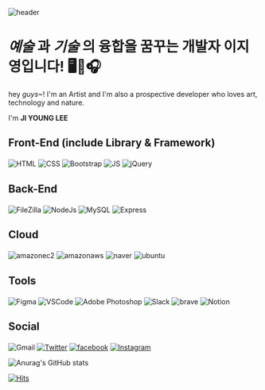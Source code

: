 ![header](https://capsule-render.vercel.app/api?type=Waving&color=timeGradient&height=180&section=header&text=반가워요!%20어서와요%20뿌뿌~🥳&fontSize=40&fontColor=ffffff&animation=twinkling&fontAlignY=32)
  
# <em>예술</em> 과 <em>기술</em> 의 융합을 꿈꾸는 개발자 이지영입니다! 🖥🤝🎧 
<p>hey <em>guys</em>~! I'm an Artist and I'm also a prospective developer who loves art, technology and nature.</p>
<p>I'm <strong>JI YOUNG LEE</strong></p>

## <p>Front-End (include Library & Framework)</p>
<img alt="HTML" src ="https://img.shields.io/badge/HTML5-E34F26.svg?&style=plastic&logo=HTML5&logoColor=white"/>  <img alt="CSS" src ="https://img.shields.io/badge/CSS3-1572B6.svg?&?style=plastic&logo=CSS3&logoColor=white"/>
<img alt="Bootstrap" src ="https://img.shields.io/badge/Bootstrap5-7952B3.svg?&?style=plastic&logo=Bootstrap&logoColor=white"/> 
<img alt="JS" src ="https://img.shields.io/badge/JS-F7DF1E.svg?&?style=plastic&logo=JavaScript&logoColor=white"/>
<img alt="jQuery" src ="https://img.shields.io/badge/jQuery-0769AD.svg?&?style=plastic&logo=jQuery&logoColor=white"/>

## <p>Back-End </p>
<img alt="FileZilla" src="https://img.shields.io/badge/FileZilla-BF0000.svg?&?style=plastic&logo=FileZilla&logoColor=white"/> <img alt="NodeJs" src ="https://img.shields.io/badge/Node.js-339933.svg?&?style=plastic&logo=Node.js&logoColor=white"/> <img alt="MySQL" src ="https://img.shields.io/badge/MySQL-4479A1.svg?&?style=plastic&logo=MySQL&logoColor=white"/> <img alt="Express" src ="https://img.shields.io/badge/Express-000000.svg?&?style=plastic&logo=Express&logoColor=white"/> 

## <p>Cloud</p>
<img alt="amazonec2" src="https://img.shields.io/badge/EC2-F24E1E.svg?&?style=plastic&logo=amazonec2&logoColor=white"/> <img alt="amazonaws" src="https://img.shields.io/badge/AWS-23232F3E.svg?&?style=plastic&logo=amazonaws&logoColor=white"/> <img alt="naver" src="https://img.shields.io/badge/nCloud-23232F3E.svg?&?style=plastic&logo=naver&logoColor=white"/> <img alt="ubuntu" src ="https://img.shields.io/badge/ubuntu-23E95420.svg?&?style=plastic&logo=ubuntu&Color=white"/>

## <p>Tools</p>
<img alt="Figma" src ="https://img.shields.io/badge/Figma-F24E1E.svg?&?style=plastic&logo=Figma&logoColor=white"/> <img alt="VSCode" src="https://img.shields.io/badge/Visual Studio Code-007ACC.svg?&?style=plastic&logo=Visual Studio Code&logoColor=white"/> <img alt="Adobe Photoshop" src ="https://img.shields.io/badge/photoshop-31A8FF.svg?&?style=plastic&logo=adobephotoshop&logoColor=white"/> <img alt="Slack" src ="https://img.shields.io/badge/Slack-4A154B.svg?&?style=plastic&logo=Slack&logoColor=white"/> <img alt="brave" src ="https://img.shields.io/badge/brave-23FB542B.svg?&?style=plastic&logo=brave&Color=white"/> <img alt="Notion" src ="https://img.shields.io/badge/Notion-000000.svg?&?style=plastic&logo=Notion&logoColor=white"/> 

<!-- ## <p>Music</p>
<img alt="composer" src="https://img.shields.io/badge/composer-23885630.svg?&?style=plastic&logo=composer&Color=white"/> <img alt="soundcloud" src="https://img.shields.io/badge/soundcloud-23FF3300.svg?&?style=plastic&logo=soundcloud&Color=white"/> <img alt="Ableton Live" src ="https://img.shields.io/badge/Ableton Live-23000000.svg?&?style=plastic&logo=Ableton Live&Color=white"/> <a href="https://music.apple.com/kr/album/stay-closer-feat-casepeat/1551283786?i=1551283795"><img alt="Apple Music" src ="https://img.shields.io/badge/spotify-231DB954.svg?&?style=plastic&logo=spotify&Color=white"/></a> <img alt="spotify" src ="https://img.shields.io/badge/Apple Music-23FA243C.svg?&?style=plastic&logo=Apple Music&Color=white"/> <img alt="YouTube Music" src ="https://img.shields.io/badge/YouTube Music-23FF0000.svg?&?style=plastic&logo=YouTube Music&Color=white"/> <img alt="midi" src="https://img.shields.io/badge/midi-000000.svg?&?style=plastic&logo=midi&Color=white"/>  -->

## <p>Social</p>
<img alt="Gmail" src ="https://img.shields.io/badge/brilliant2102hi@gmail.com-EA4335.svg?&?style=plastic&logo=Gmail&logoColor=white"/> <a href='https://twitter.com/whenTechMeetArt' ><img alt="Twitter" src ="https://img.shields.io/badge/Twitter-%231DA1F2.svg?&?style=plastic&logo=Twitter&Color=white"/></a> <a href="https://www.facebook.com/whenTechMeetsArt/"><img alt="facebook" src ="https://img.shields.io/badge/facebook-%231DA1F2?&?style=plastic&logo=facebook&Color=white"/></a> <a href="https://www.instagram.com/whenTechMeetsart/"> <img alt="Instagram" src ="https://img.shields.io/badge/-instagram-%23E34F26"/> </a>

![Anurag's GitHub stats](https://github-readme-stats.vercel.app/api?username=hi2102&show_icons=true&theme=radical)

[![Hits](https://hits.seeyoufarm.com/api/count/incr/badge.svg?url=https%3A%2F%2Fgithub.com%2Fhi2102%2Fhit-counter&count_bg=%23999FFA&title_bg=%23E8B4B4&icon=&icon_color=%23DE7171&title=hits&edge_flat=false)](https://hits.seeyoufarm.com)
